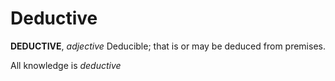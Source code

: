 # Deductive

**DEDUCTIVE**, _adjective_ Deducible; that is or may be deduced from premises.

All knowledge is _deductive_